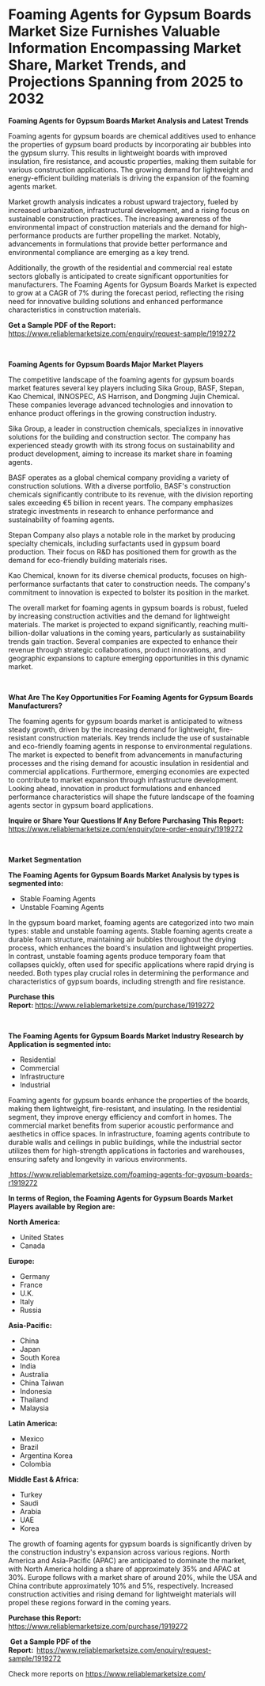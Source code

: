 <p><h1>Foaming Agents for Gypsum Boards Market Size Furnishes Valuable Information Encompassing Market Share, Market Trends, and Projections Spanning from 2025 to 2032</h1></p><p><strong>Foaming Agents for Gypsum Boards Market Analysis and Latest Trends</strong></p>
<p><p>Foaming agents for gypsum boards are chemical additives used to enhance the properties of gypsum board products by incorporating air bubbles into the gypsum slurry. This results in lightweight boards with improved insulation, fire resistance, and acoustic properties, making them suitable for various construction applications. The growing demand for lightweight and energy-efficient building materials is driving the expansion of the foaming agents market.</p><p>Market growth analysis indicates a robust upward trajectory, fueled by increased urbanization, infrastructural development, and a rising focus on sustainable construction practices. The increasing awareness of the environmental impact of construction materials and the demand for high-performance products are further propelling the market. Notably, advancements in formulations that provide better performance and environmental compliance are emerging as a key trend. </p><p>Additionally, the growth of the residential and commercial real estate sectors globally is anticipated to create significant opportunities for manufacturers. The Foaming Agents for Gypsum Boards Market is expected to grow at a CAGR of 7% during the forecast period, reflecting the rising need for innovative building solutions and enhanced performance characteristics in construction materials.</p></p>
<p><strong>Get a Sample PDF of the Report:&nbsp;</strong> <a href="https://www.reliablemarketsize.com/enquiry/request-sample/1919272?utm_campaign=3504&utm_medium=2&utm_source=Github&utm_content=ia&utm_term=03042025&utm_id=foaming-agents-for-gypsum-boards">https://www.reliablemarketsize.com/enquiry/request-sample/1919272</a></p>
<p>&nbsp;</p>
<p><strong>Foaming Agents for Gypsum Boards Major Market Players</strong></p>
<p><p>The competitive landscape of the foaming agents for gypsum boards market features several key players including Sika Group, BASF, Stepan, Kao Chemical, INNOSPEC, AS Harrison, and Dongming Jujin Chemical. These companies leverage advanced technologies and innovation to enhance product offerings in the growing construction industry.</p><p>Sika Group, a leader in construction chemicals, specializes in innovative solutions for the building and construction sector. The company has experienced steady growth with its strong focus on sustainability and product development, aiming to increase its market share in foaming agents.</p><p>BASF operates as a global chemical company providing a variety of construction solutions. With a diverse portfolio, BASF's construction chemicals significantly contribute to its revenue, with the division reporting sales exceeding €5 billion in recent years. The company emphasizes strategic investments in research to enhance performance and sustainability of foaming agents.</p><p>Stepan Company also plays a notable role in the market by producing specialty chemicals, including surfactants used in gypsum board production. Their focus on R&D has positioned them for growth as the demand for eco-friendly building materials rises.</p><p>Kao Chemical, known for its diverse chemical products, focuses on high-performance surfactants that cater to construction needs. The company's commitment to innovation is expected to bolster its position in the market.</p><p>The overall market for foaming agents in gypsum boards is robust, fueled by increasing construction activities and the demand for lightweight materials. The market is projected to expand significantly, reaching multi-billion-dollar valuations in the coming years, particularly as sustainability trends gain traction. Several companies are expected to enhance their revenue through strategic collaborations, product innovations, and geographic expansions to capture emerging opportunities in this dynamic market.</p></p>
<p>&nbsp;</p>
<p><strong>What Are The Key Opportunities For Foaming Agents for Gypsum Boards Manufacturers?</strong></p>
<p><p>The foaming agents for gypsum boards market is anticipated to witness steady growth, driven by the increasing demand for lightweight, fire-resistant construction materials. Key trends include the use of sustainable and eco-friendly foaming agents in response to environmental regulations. The market is expected to benefit from advancements in manufacturing processes and the rising demand for acoustic insulation in residential and commercial applications. Furthermore, emerging economies are expected to contribute to market expansion through infrastructure development. Looking ahead, innovation in product formulations and enhanced performance characteristics will shape the future landscape of the foaming agents sector in gypsum board applications.</p></p>
<p><strong>Inquire or Share Your Questions If Any Before Purchasing This Report:</strong> <a href="https://www.reliablemarketsize.com/enquiry/pre-order-enquiry/1919272?utm_campaign=3504&utm_medium=2&utm_source=Github&utm_content=ia&utm_term=03042025&utm_id=foaming-agents-for-gypsum-boards">https://www.reliablemarketsize.com/enquiry/pre-order-enquiry/1919272</a></p>
<p>&nbsp;</p>
<p><strong>Market Segmentation</strong></p>
<p><strong>The Foaming Agents for Gypsum Boards Market Analysis by types is segmented into:</strong></p>
<p><ul><li>Stable Foaming Agents</li><li>Unstable Foaming Agents</li></ul></p>
<p><p>In the gypsum board market, foaming agents are categorized into two main types: stable and unstable foaming agents. Stable foaming agents create a durable foam structure, maintaining air bubbles throughout the drying process, which enhances the board's insulation and lightweight properties. In contrast, unstable foaming agents produce temporary foam that collapses quickly, often used for specific applications where rapid drying is needed. Both types play crucial roles in determining the performance and characteristics of gypsum boards, including strength and fire resistance.</p></p>
<p><strong>Purchase this Report:&nbsp;</strong><a href="https://www.reliablemarketsize.com/purchase/1919272?utm_campaign=3504&utm_medium=2&utm_source=Github&utm_content=ia&utm_term=03042025&utm_id=foaming-agents-for-gypsum-boards">https://www.reliablemarketsize.com/purchase/1919272</a></p>
<p>&nbsp;</p>
<p><strong>The Foaming Agents for Gypsum Boards Market Industry Research by Application is segmented into:</strong></p>
<p><ul><li>Residential</li><li>Commercial</li><li>Infrastructure</li><li>Industrial</li></ul></p>
<p><p>Foaming agents for gypsum boards enhance the properties of the boards, making them lightweight, fire-resistant, and insulating. In the residential segment, they improve energy efficiency and comfort in homes. The commercial market benefits from superior acoustic performance and aesthetics in office spaces. In infrastructure, foaming agents contribute to durable walls and ceilings in public buildings, while the industrial sector utilizes them for high-strength applications in factories and warehouses, ensuring safety and longevity in various environments.</p></p>
<p><a href="https://www.reliablemarketsize.com/foaming-agents-for-gypsum-boards-r1919272?utm_campaign=3504&utm_medium=2&utm_source=Github&utm_content=ia&utm_term=03042025&utm_id=foaming-agents-for-gypsum-boards">&nbsp;https://www.reliablemarketsize.com/foaming-agents-for-gypsum-boards-r1919272</a></p>
<p><strong>In terms of Region, the Foaming Agents for Gypsum Boards Market Players available by Region are:</strong></p>
<p>
    <p> <strong> North America: </strong>
        <ul>
            <li>United States</li>
            <li>Canada</li>
        </ul>
        </p> 
    <p> <strong> Europe: </strong>
        <ul>
            <li>Germany</li>
            <li>France</li>
            <li>U.K.</li>
            <li>Italy</li>
            <li>Russia</li>
        </ul>
        </p> 
    <p> <strong> Asia-Pacific: </strong>
        <ul>
            <li>China</li>
            <li>Japan</li>
            <li>South Korea</li>
            <li>India</li>
            <li>Australia</li>
            <li>China Taiwan</li>
            <li>Indonesia</li>
            <li>Thailand</li>
            <li>Malaysia</li>
        </ul>
        </p> 
    <p> <strong> Latin America: </strong>
        <ul>
            <li>Mexico</li>
            <li>Brazil</li>
            <li>Argentina Korea</li>
            <li>Colombia</li>
        </ul>
        </p> 
    <p> <strong> Middle East & Africa: </strong>
        <ul>
            <li>Turkey</li>
            <li>Saudi</li>
            <li>Arabia</li>
            <li>UAE</li>
            <li>Korea</li>
        </ul>
    </p>
    </p>
<p><p>The growth of foaming agents for gypsum boards is significantly driven by the construction industry's expansion across various regions. North America and Asia-Pacific (APAC) are anticipated to dominate the market, with North America holding a share of approximately 35% and APAC at 30%. Europe follows with a market share of around 20%, while the USA and China contribute approximately 10% and 5%, respectively. Increased construction activities and rising demand for lightweight materials will propel these regions forward in the coming years.</p></p>
<p><strong>Purchase this Report: </strong><a href="https://www.reliablemarketsize.com/purchase/1919272?utm_campaign=3504&utm_medium=2&utm_source=Github&utm_content=ia&utm_term=03042025&utm_id=foaming-agents-for-gypsum-boards">https://www.reliablemarketsize.com/purchase/1919272</a></p>
<p>&nbsp;<strong>Get a Sample PDF of the Report:&nbsp;&nbsp;</strong><a href="https://www.reliablemarketsize.com/enquiry/request-sample/1919272?utm_campaign=3504&utm_medium=2&utm_source=Github&utm_content=ia&utm_term=03042025&utm_id=foaming-agents-for-gypsum-boards">https://www.reliablemarketsize.com/enquiry/request-sample/1919272</a></p>
<p><strong></strong></p>
<p>Check more reports on <a href="https://www.reliablemarketsize.com/?utm_campaign=3504&utm_medium=2&utm_source=Github&utm_content=ia&utm_term=03042025&utm_id=foaming-agents-for-gypsum-boards">https://www.reliablemarketsize.com/</a></p>